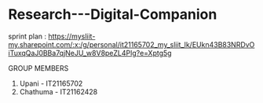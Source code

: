 # Research---Digital-Companion

sprint plan : 
https://mysliit-my.sharepoint.com/:x:/g/personal/it21165702_my_sliit_lk/EUkn43B83NRDvOiTuxqQaJ0BBa7qjNeJU_w8V8peZL4Plg?e=Xptg5g

GROUP MEMBERS
1. Upani - IT21165702
2. Chathuma - IT21162428
